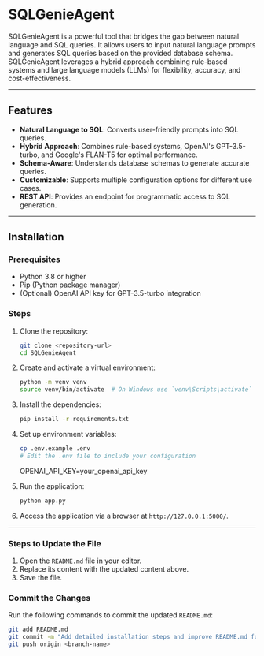 # SQLGenieAgent

SQLGenieAgent is a powerful tool that bridges the gap between natural language and SQL queries. It allows users to input natural language prompts and generates SQL queries based on the provided database schema. SQLGenieAgent leverages a hybrid approach combining rule-based systems and large language models (LLMs) for flexibility, accuracy, and cost-effectiveness.

---

## Features

- **Natural Language to SQL**: Converts user-friendly prompts into SQL queries.
- **Hybrid Approach**: Combines rule-based systems, OpenAI's GPT-3.5-turbo, and Google's FLAN-T5 for optimal performance.
- **Schema-Aware**: Understands database schemas to generate accurate queries.
- **Customizable**: Supports multiple configuration options for different use cases.
- **REST API**: Provides an endpoint for programmatic access to SQL generation.

---

## Installation

### Prerequisites

- Python 3.8 or higher
- Pip (Python package manager)
- (Optional) OpenAI API key for GPT-3.5-turbo integration

### Steps

1. Clone the repository:

   ```bash
   git clone <repository-url>
   cd SQLGenieAgent
   ```

2. Create and activate a virtual environment:

   ```bash
   python -m venv venv
   source venv/bin/activate  # On Windows use `venv\Scripts\activate`
   ```

3. Install the dependencies:

   ```bash
   pip install -r requirements.txt
   ```

4. Set up environment variables:

   ```bash
   cp .env.example .env
   # Edit the .env file to include your configuration
   ```
   OPENAI_API_KEY=your_openai_api_key

5. Run the application:

   ```bash
   python app.py
   ```

6. Access the application via a browser at `http://127.0.0.1:5000/`.

---


### Steps to Update the File
1. Open the `README.md` file in your editor.
2. Replace its content with the updated content above.
3. Save the file.

### Commit the Changes
Run the following commands to commit the updated `README.md`:

```bash
git add README.md
git commit -m "Add detailed installation steps and improve README.md formatting"
git push origin <branch-name>

